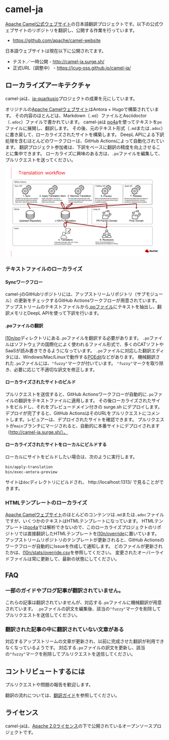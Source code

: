 # camel-ja

[Apache Camel公式ウェブサイト](https://camel.apache.org/)の日本語翻訳プロジェクトです。以下の公式ウェブサイトのリポジトリを翻訳し、公開する作業を行っています。

- https://github.com/apache/camel-website

日本語ウェブサイトは現在以下に公開されてます。
- テスト／一時公開 - http://camel-ja.surge.sh/
- 正式URL（調整中） - https://jcug-oss.github.io/camel-ja/

## ローカライズアーキテクチャ

camel-jaは、[ja-quarkusio](https://github.com/quarkusio/ja.quarkus.io)プロジェクトの成果を元にしています。

オリジナルの[Apache Camelウェブサイト](https://github.com/apache/camel-website)はAntora + Hugoで構築されています。
その内容のほとんどは、Markdown（`.md`）ファイルとAsciidoctor（`.adoc`）ファイルで書かれています。
camel-jaは [po4a](https://po4a.org/)を使ってテキストを`po`ファイルに展開し、翻訳します。
その後、元のテキスト形式（`.md`または`.adoc`）に書き戻して、ローカライズされたサイトを構築します。
DeepL APIによる下訳処理を含むほとんどのワークフローは、GitHub Actionsによって自動化されています。
翻訳プロジェクト参加者は、下訳をベースに翻訳の精度を向上させることに集中できます。
ローカライズに興味のある方は、`.po`ファイルを編集して、プルリクエストを送ってください。

![翻訳ワークフロー](internal/docs/images/translation-workflow.png)

### テキストファイルのローカライズ

#### Syncワークフロー

camel-jのGitHubリポジトリには、アップストリームリポジトリ（サブモジュール）の更新をチェックするGitHub Actionsワークフローが用意されています。
アップストリームのテキストファイルから[.poファイル](l10n/po)にテキストを抽出し、翻訳メモリとDeepL APIを使って下訳を行います。

#### .poファイルの翻訳

[l10n/po](l10n/po)ディレクトリにある`.po`ファイルを翻訳する必要があります。
`.po`ファイルはソフトウェアの国際化によく使われるファイル形式で、多くのCATソフトやSaaSが読み書きできるようになっています。
`.po`ファイルに対応した翻訳エディタには、Windows/Mac/Linuxで動作する[POEdit](https://poedit.net/)などがあります。
機械翻訳された`.po`ファイルには、`"fuzzy"`マークが付いています。
`"fuzzy"`マークを取り除き、必要に応じて不適切な訳文を修正します。

#### ローカライズされたサイトのビルド

プルリクエストを送信すると、GitHub Actionsワークフローが自動的に`.po`ファイルの翻訳をテキストファイルに適用します。
その後ローカライズされたサイトをビルドし、それをプレビュードメイン付きの surge.sh にデプロイします。
デプロイが完了すると、GitHub ActionsはそのURLをプルリクエストにコメントします。レビュアーは、デプロイされたサイトを確認できます。
プルリクエストが`main`ブランチにマージされると、自動的に本番サイトにデプロイされます（http://camel-ja.surge.sh/）。

#### ローカライズされたサイトをローカルにビルドする

ローカルにサイトをビルドしたい場合は、次のように実行します。

```
bin/apply-translation
bin/exec-antora-preview
```

サイトは`doc`ディレクトリにビルドされ、 http://localhost:1313/ で見ることができます。

### HTMLテンプレートのローカライズ

[Apache Camelウェブサイト](https://camel.apache.org/)のほとんどのコンテンツは`.md`または`.adoc`ファイルですが、いくつかのテキストはHTMLテンプレートになっています。
HTMLテンプレートは[po4a](https://po4a.org/)では解析できないので、このローカライズプロジェクトのリポジトリでは直接翻訳したHTMLテンプレートを[l10n/override](l10n/override)に置いています。
アップストリームリポジトリのテンプレートが更新されると、GitHub Actionsのワークフローが自動的にIssueを作成して通知します。
どのファイルが更新されたかは、[l10n/stats/override.csv](l10n/stats/override.csv)を参照してください。
変更されたオーバーライドファイルは常に更新して、最新の状態にしてください。

## FAQ

### 一部のガイドやブログ記事が翻訳されていません。

これらの記事は翻訳されていませんが、対応する`.po`ファイルに機械翻訳が用意されています。
`.po`ファイルの訳文を編集後、該当の`"fuzzy"`マークを削除してプルリクエストを送信してください。

### 翻訳された記事の中に翻訳されていない文章がある

対応するアップストリームの文章が更新され、以前に完成させた翻訳が利用できなくなっているようです。
対応する`.po`ファイルの訳文を更新し、該当の`"fuzzy"`マークを削除してプルリクエストを送信してください。

## コントリビュートするには

プルリクエストや問題の報告を歓迎します。

翻訳の流れについては、[翻訳ガイド](./translation-guide.ja.md)を参照してください。

## ライセンス

camel-jaは、[Apache 2.0ライセンス](http://www.apache.org/licenses/LICENSE-2.0.html)の下で公開されているオープンソースプロジェクトです。
